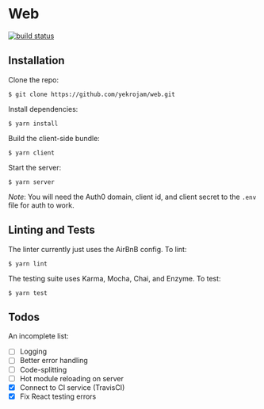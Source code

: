 # Web

[![build status](https://img.shields.io/travis/yekrojam/web/master.svg?style=flat-square)](https://travis-ci.org/yekrojam/web)

## Installation

Clone the repo:
```
$ git clone https://github.com/yekrojam/web.git
```

Install dependencies:
```
$ yarn install
```

Build the client-side bundle:
```
$ yarn client
```

Start the server:
```
$ yarn server
```

*Note*: You will need the Auth0 domain, client id, and client secret to the `.env` file for auth to work.

## Linting and Tests

The linter currently just uses the AirBnB config. To lint:
```
$ yarn lint
```

The testing suite uses Karma, Mocha, Chai, and Enzyme. To test:
```
$ yarn test
```

## Todos
An incomplete list:
- [ ] Logging
- [ ] Better error handling
- [ ] Code-splitting
- [ ] Hot module reloading on server
- [x] Connect to CI service (TravisCI)
- [x] Fix React testing errors
